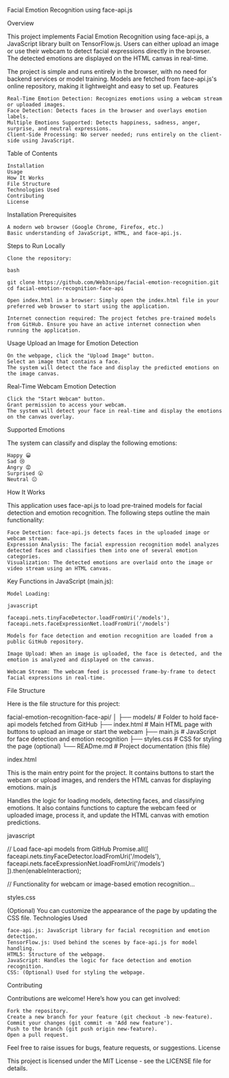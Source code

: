 Facial Emotion Recognition using face-api.js

Overview

This project implements Facial Emotion Recognition using face-api.js, a JavaScript library built on TensorFlow.js. Users can either upload an image or use their webcam to detect facial expressions directly in the browser. The detected emotions are displayed on the HTML canvas in real-time.

The project is simple and runs entirely in the browser, with no need for backend services or model training. Models are fetched from face-api.js's online repository, making it lightweight and easy to set up.
Features

    Real-Time Emotion Detection: Recognizes emotions using a webcam stream or uploaded images.
    Face Detection: Detects faces in the browser and overlays emotion labels.
    Multiple Emotions Supported: Detects happiness, sadness, anger, surprise, and neutral expressions.
    Client-Side Processing: No server needed; runs entirely on the client-side using JavaScript.

Table of Contents

    Installation
    Usage
    How It Works
    File Structure
    Technologies Used
    Contributing
    License

Installation
Prerequisites

    A modern web browser (Google Chrome, Firefox, etc.)
    Basic understanding of JavaScript, HTML, and face-api.js.

Steps to Run Locally

    Clone the repository:

    bash

    git clone https://github.com/Web3snipe/facial-emotion-recognition.git
    cd facial-emotion-recognition-face-api

    Open index.html in a browser: Simply open the index.html file in your preferred web browser to start using the application.

    Internet connection required: The project fetches pre-trained models from GitHub. Ensure you have an active internet connection when running the application.

Usage
Upload an Image for Emotion Detection

    On the webpage, click the "Upload Image" button.
    Select an image that contains a face.
    The system will detect the face and display the predicted emotions on the image canvas.

Real-Time Webcam Emotion Detection

    Click the "Start Webcam" button.
    Grant permission to access your webcam.
    The system will detect your face in real-time and display the emotions on the canvas overlay.

Supported Emotions

The system can classify and display the following emotions:

    Happy 😀
    Sad 😢
    Angry 😡
    Surprised 😮
    Neutral 😐

How It Works

This application uses face-api.js to load pre-trained models for facial detection and emotion recognition. The following steps outline the main functionality:

    Face Detection: face-api.js detects faces in the uploaded image or webcam stream.
    Expression Analysis: The facial expression recognition model analyzes detected faces and classifies them into one of several emotion categories.
    Visualization: The detected emotions are overlaid onto the image or video stream using an HTML canvas.

Key Functions in JavaScript (main.js):

    Model Loading:

    javascript

    faceapi.nets.tinyFaceDetector.loadFromUri('/models'),
    faceapi.nets.faceExpressionNet.loadFromUri('/models')

    Models for face detection and emotion recognition are loaded from a public GitHub repository.

    Image Upload: When an image is uploaded, the face is detected, and the emotion is analyzed and displayed on the canvas.

    Webcam Stream: The webcam feed is processed frame-by-frame to detect facial expressions in real-time.

File Structure

Here is the file structure for this project:




facial-emotion-recognition-face-api/
│
├── models/                     # Folder to hold face-api models fetched from GitHub
├── index.html                   # Main HTML page with buttons to upload an image or start the webcam
├── main.js                      # JavaScript for face detection and emotion recognition
├── styles.css                   # CSS for styling the page (optional)
└── READme.md                    # Project documentation (this file)

index.html

This is the main entry point for the project. It contains buttons to start the webcam or upload images, and renders the HTML canvas for displaying emotions.
main.js

Handles the logic for loading models, detecting faces, and classifying emotions. It also contains functions to capture the webcam feed or uploaded image, process it, and update the HTML canvas with emotion predictions.

javascript

// Load face-api models from GitHub
Promise.all([
  faceapi.nets.tinyFaceDetector.loadFromUri('/models'),
  faceapi.nets.faceExpressionNet.loadFromUri('/models')
]).then(enableInteraction);

// Functionality for webcam or image-based emotion recognition...

styles.css

(Optional) You can customize the appearance of the page by updating the CSS file.
Technologies Used

    face-api.js: JavaScript library for facial recognition and emotion detection.
    TensorFlow.js: Used behind the scenes by face-api.js for model handling.
    HTML5: Structure of the webpage.
    JavaScript: Handles the logic for face detection and emotion recognition.
    CSS: (Optional) Used for styling the webpage.

Contributing

Contributions are welcome! Here’s how you can get involved:

    Fork the repository.
    Create a new branch for your feature (git checkout -b new-feature).
    Commit your changes (git commit -m 'Add new feature').
    Push to the branch (git push origin new-feature).
    Open a pull request.

Feel free to raise issues for bugs, feature requests, or suggestions.
License

This project is licensed under the MIT License - see the LICENSE file for details.
